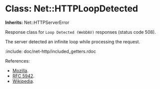 # Class: Net::HTTPLoopDetected
**Inherits:** Net::HTTPServerError
    

Response class for `Loop Detected (WebDAV)` responses (status code 508).

The server detected an infinite loop while processing the request.

:include: doc/net-http/included_getters.rdoc

References:

*   [Mozilla](https://developer.mozilla.org/en-US/docs/Web/HTTP/Status/508).
*   [RFC 5942](https://www.rfc-editor.org/rfc/rfc5842.html#section-7.2).
*   [Wikipedia](https://en.wikipedia.org/wiki/List_of_HTTP_status_codes#508).




